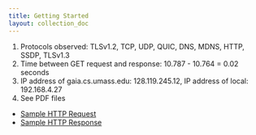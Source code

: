 ```yaml
---
title: Getting Started
layout: collection_doc
---
```


1. Protocols observed: TLSv1.2, TCP, UDP, QUIC, DNS, MDNS, HTTP, SSDP, TLSv1.3
2. Time between GET request and response: 10.787 - 10.764 = 0.02 seconds
3. IP address of gaia.cs.umass.edu: 128.119.245.12, IP address of local: 192.168.4.27
4. See PDF files

- [Sample HTTP Request](/assets/sample_http_request.pdf)
- [Sample HTTP Response](/assets/sample_http_response.pdf)
